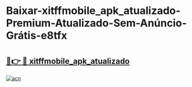 # Baixar-xitffmobile_apk_atualizado-Premium-Atualizado-Sem-Anúncio-Grátis-e8tfx

# <h2><a href="https://76i76x.esa.edu.pl?src=xitffmobile_apk_atualizado&ref=e8tfx">🔗👉 🔴 xitffmobile_apk_atualizado</a></h2>

[![acn](https://github.com/user-attachments/assets/0f9c940e-d8b0-45ae-aac7-cd30a18b3e1c)](https://76i76x.esa.edu.pl?src=xitffmobile_apk_atualizado&ref=e8tfx)

